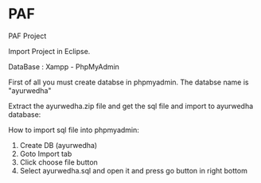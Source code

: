 # PAF
PAF Project

Import Project in Eclipse.

DataBase : Xampp - PhpMyAdmin

First of all you must create databse in phpmyadmin. The databse name is "ayurwedha"

Extract the ayurwedha.zip file and get the sql file and import to ayurwedha database:

How to import sql file into phpmyadmin:
1) Create DB (ayurwedha)
2) Goto Import tab
3) Click choose file button
4) Select ayurwedha.sql and open it and press go button in right bottom

